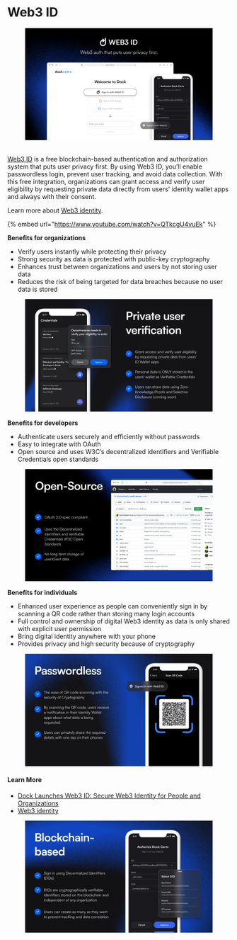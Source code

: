# Web3 ID

<figure><img src="../.gitbook/assets/web3 id sign in final.png" alt="People can sign in with Web3 ID and select a decentralized identifier (DID)"><figcaption></figcaption></figure>

\
[Web3 ID](https://www.dock.io/web3id) is a free blockchain-based authentication and authorization system that puts user privacy first. By using Web3 ID, you’ll enable passwordless login, prevent user tracking, and avoid data collection. With this free integration, organizations can grant access and verify user eligibility by requesting private data directly from users' identity wallet apps and always with their consent.

Learn more about [Web3 identity](https://www.dock.io/post/web3-identity).

{% embed url="https://www.youtube.com/watch?v=QTkcgU4vuEk" %}

**Benefits for organizations**&#x20;

* Verify users instantly while protecting their privacy
* Strong security as data is protected with public-key cryptography
* Enhances trust between organizations and users by not storing user data
* Reduces the risk of being targeted for data breaches because no user data is stored

<figure><img src="../.gitbook/assets/3-web3 id private user verification.png" alt="Web3 ID enables private user verification"><figcaption></figcaption></figure>

**Benefits for developers**

* Authenticate users securely and efficiently without passwords
* Easy to integrate with OAuth
* Open source and uses W3C’s decentralized identifiers and Verifiable Credentials open standards

<figure><img src="../.gitbook/assets/5-web3 id open source.png" alt="Web3 ID uses decentralized identifiers (DIDs) and Verifiable Credentials compliant with W3C standards"><figcaption></figcaption></figure>

**Benefits for individuals**

* Enhanced user experience as people can conveniently sign in by scanning a QR code rather than storing many login accounts
* Full control and ownership of digital Web3 identity as data is only shared with explicit user permission
* Bring digital identity anywhere with your phone
* Provides privacy and high security because of cryptography

<figure><img src="../.gitbook/assets/4-web3 id passwordless.png" alt="Web3 ID enables passwordless sign in"><figcaption></figcaption></figure>

#### Learn More

* [Dock Launches Web3 ID: Secure Web3 Identity for People and Organizations](https://blog.dock.io/web3-identity/#web3-id-benefits-for-organizations)
* [Web3 identity](https://www.dock.io/post/web3-identity)

<figure><img src="../.gitbook/assets/2-web3 id blockchain based.png" alt="Web3 ID is blockchain-based"><figcaption></figcaption></figure>
